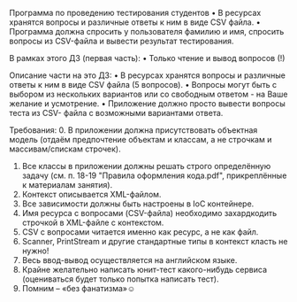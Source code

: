 Программа по проведению тестирования студентов
• В ресурсах хранятся вопросы и различные ответы к ним в виде CSV файла.
• Программа должна спросить у пользователя фамилию и имя, спросить вопросы из CSV-файла и вывести результат тестирования.

В рамках этого ДЗ (первая часть):
• Только чтение и вывод вопросов (!)

Описание части на это ДЗ:
• В ресурсах хранятся вопросы и различные ответы к ним в виде CSV файла (5 вопросов).
• Вопросы могут быть с выбором из нескольких вариантов или со свободным ответом - на Ваше желание и усмотрение.
• Приложение должно просто вывести вопросы теста из CSV- файла с возможными вариантами ответа.

Требования:
0. В приложении должна присутствовать объектная модель (отдаём предпочтение объектам и классам, а не строчкам и массивам/спискам строчек).
1. Все классы в приложении должны решать строго определённую задачу (см. п. 18-19 "Правила оформления кода.pdf", прикреплённые к материалам занятия).
2. Контекст описывается XML-файлом.
3. Все зависимости должны быть настроены в IoC контейнере.
4. Имя ресурса с вопросами (CSV-файла) необходимо захардкодить строчкой в XML-файле с контекстом.
5. CSV с вопросами читается именно как ресурс, а не как файл.
6. Scanner, PrintStream и другие стандартные типы в контекст класть не нужно!
7. Весь ввод-вывод осуществляется на английском языке.
8. Крайне желательно написать юнит-тест какого-нибудь сервиса (оцениваться будет только попытка написать тест).
9. Помним – «без фанатизма»☺
